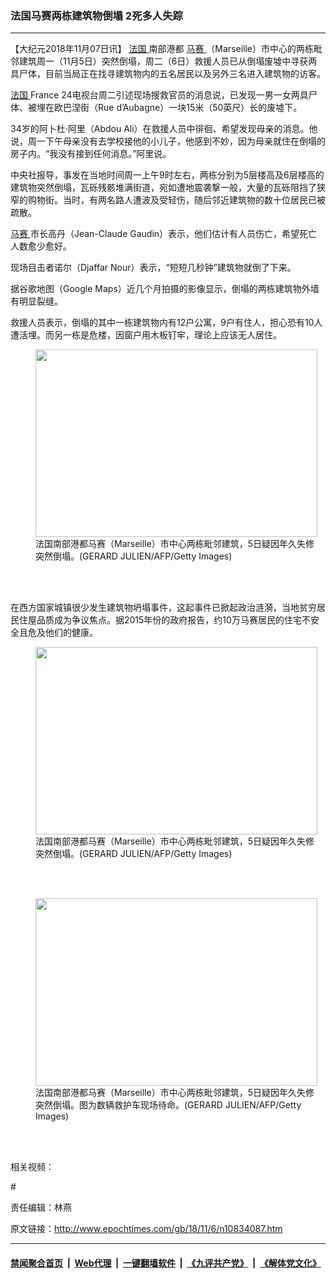 ### 法国马赛两栋建筑物倒塌 2死多人失踪
------------------------

<p>
 【大纪元2018年11月07日讯】
 <a href="http://www.epochtimes.com/gb/tag/%E6%B3%95%E5%9B%BD.html">
  法国
 </a>
 南部港都
 <a href="http://www.epochtimes.com/gb/tag/%E9%A9%AC%E8%B5%9B.html">
  马赛
 </a>
 （Marseille）市中心的两栋毗邻建筑周一（11月5日）突然倒塌，周二（6日）救援人员已从倒塌废墟中寻获两具尸体，目前当局正在找寻建筑物内的五名居民以及另外三名进入建筑物的访客。
</p>
<p>
 <a href="http://www.epochtimes.com/gb/tag/%E6%B3%95%E5%9B%BD.html">
  法国
 </a>
 France 24电视台周二引述现场搜救官员的消息说，已发现一男一女两具尸体、被埋在欧巴涅街（Rue d’Aubagne）一块15米（50英尺）长的废墟下。
</p>
<p>
 34岁的阿卜杜·阿里（Abdou Ali）在救援人员中徘徊、希望发现母亲的消息。他说，周一下午母亲没有去学校接他的小儿子，他感到不妙，因为母亲就住在倒塌的房子内。“我没有接到任何消息。”阿里说。
</p>
<p>
 中央社报导，事发在当地时间周一上午9时左右，两栋分别为5层楼高及6层楼高的建筑物突然倒塌，瓦砾残骸堆满街道，宛如遭地震袭撃一般，大量的瓦砾阻挡了狭窄的购物街。当时，有两名路人遭波及受轻伤，随后邻近建筑物的数十位居民已被疏散。
</p>
<p>
 <a href="http://www.epochtimes.com/gb/tag/%E9%A9%AC%E8%B5%9B.html">
  马赛
 </a>
 市长高丹（Jean-Claude Gaudin）表示，他们估计有人员伤亡，希望死亡人数愈少愈好。
</p>
<p>
 现场目击者诺尔（Djaffar Nour）表示，“短短几秒钟”建筑物就倒了下来。
</p>
<p>
 据谷歌地图（Google Maps）近几个月拍摄的影像显示，倒塌的两栋建筑物外墙有明显裂缝。
</p>
<p>
 救援人员表示，倒塌的其中一栋建筑物内有12户公寓，9户有住人，担心恐有10人遭活埋。而另一栋是危楼，因窗户用木板钉牢，理论上应该无人居住。
</p>
<figure class="wp-caption aligncenter" style="width: 451px">
 <a href="http://imgs.ntdtv.com/pic/2018/11-6/p9113443a304628009.jpg" rel="noopener noreferrer" target="_blank">
  <img alt="" border="0" class="" height="300" src="http://imgs.ntdtv.com/pic/2018/11-6/p9113443a304628009-ss.jpg" width="451"/>
 </a>
 <br/><figcaption class="wp-caption-text">
  法国南部港都马赛（Marseille）市中心两栋毗邻建筑，5日疑因年久失修突然倒塌。(GERARD JULIEN/AFP/Getty Images)
 </figcaption><br/>
</figure><br/>
<p>
 在西方国家城镇很少发生建筑物坍塌事件，这起事件已掀起政治涟漪，当地贫穷居民住屋品质成为争议焦点。据2015年份的政府报告，约10万马赛居民的住宅不安全且危及他们的健康。
 <a href="http://imgs.ntdtv.com/pic/2018/11-6/p9113445a127914910.jpg" rel="noopener noreferrer" target="_blank">
  <br/>
 </a>
</p>
<figure class="wp-caption aligncenter" style="width: 451px">
 <a href="http://imgs.ntdtv.com/pic/2018/11-6/p9113445a127914910.jpg" rel="noopener noreferrer" target="_blank">
  <img alt="" border="0" height="300" src="http://imgs.ntdtv.com/pic/2018/11-6/p9113445a127914910-ss.jpg" width="451"/>
 </a>
 <br/><figcaption class="wp-caption-text">
  法国南部港都马赛（Marseille）市中心两栋毗邻建筑，5日疑因年久失修突然倒塌。(GERARD JULIEN/AFP/Getty Images)
 </figcaption><br/>
</figure><br/>
<figure class="wp-caption aligncenter" style="width: 451px">
 <a href="http://imgs.ntdtv.com/pic/2018/11-6/p9113451a321598886.jpg" rel="noopener noreferrer" target="_blank">
  <img alt="" border="0" class="alignleft" height="300" src="http://imgs.ntdtv.com/pic/2018/11-6/p9113451a321598886-ss.jpg" width="451"/>
 </a>
 <br/><figcaption class="wp-caption-text">
  法国南部港都马赛（Marseille）市中心两栋毗邻建筑，5日疑因年久失修突然倒塌。图为数辆救护车现场待命。(GERARD JULIEN/AFP/Getty Images)
 </figcaption><br/>
</figure><br/>
<p style="text-align: left;">
 相关视频：
</p>
<p style="text-align: left;">
</p>
<p>
 <center>
 </center>
</p>
<p style="text-align: left;">
</p>
<p style="text-align: left;">
 #
</p>
<p style="text-align: left;">
 责任编辑：林燕
</p>
<p>
</p>

原文链接：http://www.epochtimes.com/gb/18/11/6/n10834087.htm


------------------------
#### [禁闻聚合首页](https://github.com/gfw-breaker/banned-news/blob/master/README.md) &nbsp;|&nbsp; [Web代理](https://github.com/gfw-breaker/open-proxy/blob/master/README.md) &nbsp;|&nbsp; [一键翻墙软件](https://github.com/gfw-breaker/nogfw/blob/master/README.md) &nbsp;|&nbsp; [《九评共产党》](https://github.com/gfw-breaker/9ping.md/blob/master/README.md#九评之一评共产党是什么) &nbsp;|&nbsp; [《解体党文化》](https://github.com/gfw-breaker/jtdwh.md/blob/master/README.md#绪论)